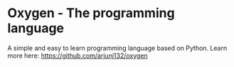 # Oxygen - The programming language

A simple and easy to learn programming language based on Python. Learn more here: https://github.com/arjunj132/oxygen
